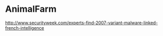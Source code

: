 # AnimalFarm

http://www.securityweek.com/experts-find-2007-variant-malware-linked-french-intelligence
